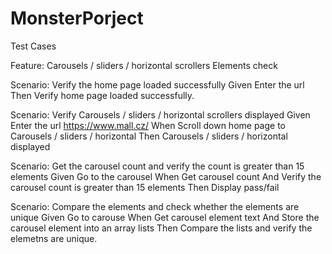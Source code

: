 # MonsterPorject

Test Cases

Feature: Carousels / sliders / horizontal scrollers Elements check

Scenario: Verify the home page loaded successfully
  Given Enter the url
  Then Verify home page loaded successfully.

Scenario: Verify Carousels / sliders / horizontal scrollers displayed
  Given Enter the url https://www.mall.cz/
  When Scroll down home page to Carousels / sliders / horizontal
  Then Carousels / sliders / horizontal displayed

Scenario: Get the carousel count and verify the count is greater than 15 elements
  Given Go to the carousel
  When Get carousel count
  And Verify the carousel count is greater than 15 elements
  Then Display pass/fail

Scenario: Compare the elements and check whether the elements are unique
  Given Go to carouse
  When Get carousel element text
  And Store the carousel element into an array lists
  Then Compare the lists and verify the elemetns are unique.
